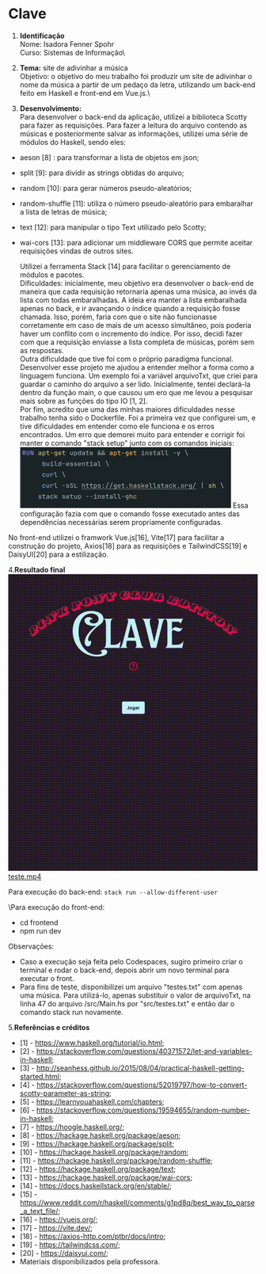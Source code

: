 # Clave
1. **Identificação**\
Nome: Isadora Fenner Spohr\
Curso: Sistemas de Informação\

2. **Tema:** site de adivinhar a música\
Objetivo: o objetivo do meu trabalho foi produzir um site de adivinhar o nome da música a partir de um pedaço da letra, 
utilizando um back-end feito em Haskell e front-end em Vue.js.\

3. **Desenvolvimento:**\
    Para desenvolver o back-end da aplicação, utilizei a biblioteca Scotty para fazer as requisições.
Para fazer a leitura do arquivo contendo as músicas e posteriormente salvar as informações, utilizei uma série de módulos
do Haskell, sendo eles:
 - aeson [8] : para transformar a lista de objetos em json;
 - split [9]: para dividir as strings obtidas do arquivo;
 - random [10]: para gerar números pseudo-aleatórios;
 - random-shuffle [11]: utiliza o número pseudo-aleatório para embaralhar a lista de letras de música;
 - text [12]: para manipular o tipo Text utilizado pelo Scotty;
 - wai-cors [13]: para adicionar um middleware CORS que permite aceitar requisições vindas de outros sites.
    
    Utilizei a ferramenta Stack [14] para facilitar o gerenciamento de módulos e pacotes.\
    Dificuldades: inicialmente, meu objetivo era desenvolver o back-end de maneira que cada requisição retornaria apenas
uma música, ao invés da lista com todas embaralhadas. A ideia era manter a lista embaralhada apenas no back, e ir avançando
o índice quando a requisição fosse chamada. Isso, porém, faria com que o site não funcionasse corretamente em caso de mais
de um acesso simultâneo, pois poderia haver um conflito com o incremento do índice. Por isso, decidi fazer com que a requisição
enviasse a lista completa de músicas, porém sem as respostas.\
    Outra dificuldade que tive foi com o próprio paradigma funcional. Desenvolver esse projeto me ajudou a entender melhor
a forma como a linguagem funciona. Um exemplo foi a variável arquivoTxt, que criei para guardar o caminho do arquivo a ser lido.
Inicialmente, tentei declará-la dentro da função main, o que causou um ero que me levou a pesquisar mais sobre as funções do tipo IO
[1, 2].\
    Por fim, acredito que uma das minhas maiores dificuldades nesse trabalho tenha sido o Dockerfile. Foi a primeira vez que
configurei um, e tive dificuldades em entender como ele funciona e os erros encontrados. Um erro que demorei muito para entender
e corrigir foi manter o comando "stack setup" junto com os comandos iniciais:\
![img.png](img.png)
Essa configuração fazia com que o comando fosse executado antes das dependências necessárias serem propriamente configuradas.

No front-end utilizei o framwork Vue.js[16], Vite[17] para facilitar a construção do projeto, Axios[18] para as requisições
e TailwindCSS[19] e DaisyUI[20] para a estilização.

4.**Resultado final**\
![fim.gif](fim.gif)
[teste.mp4](teste.mp4)

Para execução do back-end:
`stack run --allow-different-user`

\Para execução do front-end:
- cd frontend 
- npm run dev

Observações:
- Caso a execução seja feita pelo Codespaces, sugiro primeiro criar o terminal e rodar o back-end, depois abrir um novo terminal
para executar o front.
- Para fins de teste, disponibilizei um arquivo "testes.txt" com apenas uma música. Para utilizá-lo, apenas substituir o valor
de arquivoTxt, na linha 47 do arquivo /src/Main.hs por "src/testes.txt" e então dar o comando stack run novamente.

5.**Referências e créditos**
   - [1] - https://www.haskell.org/tutorial/io.html;
   - [2] - https://stackoverflow.com/questions/40371572/let-and-variables-in-haskell;
   - [3] - http://seanhess.github.io/2015/08/04/practical-haskell-getting-started.html;
   - [4] - https://stackoverflow.com/questions/52019797/how-to-convert-scotty-parameter-as-string;
   - [5] - https://learnyouahaskell.com/chapters;
   - [6] - https://stackoverflow.com/questions/19594655/random-number-in-haskell;
   - [7] - https://hoogle.haskell.org/;
   - [8] - https://hackage.haskell.org/package/aeson;
   - [9] - https://hackage.haskell.org/package/split;
   - [10] - https://hackage.haskell.org/package/random;
   - [11] - https://hackage.haskell.org/package/random-shuffle;
   - [12] - https://hackage.haskell.org/package/text;
   - [13] - https://hackage.haskell.org/package/wai-cors;
   - [14] - https://docs.haskellstack.org/en/stable/;
   - [15] - https://www.reddit.com/r/haskell/comments/g1pd8q/best_way_to_parse_a_text_file/;
   - [16] - https://vuejs.org/;
   - [17] - https://vite.dev/;
   - [18] - https://axios-http.com/ptbr/docs/intro;
   - [19] - https://tailwindcss.com/;
   - [20] - https://daisyui.com/;
   - Materiais disponibilizados pela professora.
